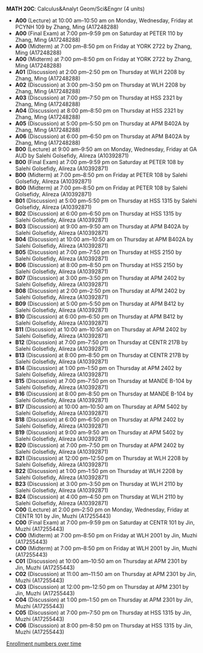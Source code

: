 **MATH 20C**: Calculus&Analyt Geom/Sci&Engnr (4 units)

- **A00** (Lecture) at 10:00 am–10:50 am on Monday, Wednesday, Friday at PCYNH 109 by Zhang, Ming (A17248288)
- **A00** (Final Exam) at 7:00 pm–9:59 pm on Saturday at PETER 110 by Zhang, Ming (A17248288)
- **A00** (Midterm) at 7:00 pm–8:50 pm on Friday at YORK 2722 by Zhang, Ming (A17248288)
- **A00** (Midterm) at 7:00 pm–8:50 pm on Friday at YORK 2722 by Zhang, Ming (A17248288)
- **A01** (Discussion) at 2:00 pm–2:50 pm on Thursday at WLH 2208 by Zhang, Ming (A17248288)
- **A02** (Discussion) at 3:00 pm–3:50 pm on Thursday at WLH 2208 by Zhang, Ming (A17248288)
- **A03** (Discussion) at 7:00 pm–7:50 pm on Thursday at HSS 2321 by Zhang, Ming (A17248288)
- **A04** (Discussion) at 8:00 pm–8:50 pm on Thursday at HSS 2321 by Zhang, Ming (A17248288)
- **A05** (Discussion) at 5:00 pm–5:50 pm on Thursday at APM B402A by Zhang, Ming (A17248288)
- **A06** (Discussion) at 6:00 pm–6:50 pm on Thursday at APM B402A by Zhang, Ming (A17248288)
- **B00** (Lecture) at 9:00 am–9:50 am on Monday, Wednesday, Friday at GA AUD by Salehi Golsefidy, Alireza (A10392871)
- **B00** (Final Exam) at 7:00 pm–9:59 pm on Saturday at PETER 108 by Salehi Golsefidy, Alireza (A10392871)
- **B00** (Midterm) at 7:00 pm–8:50 pm on Friday at PETER 108 by Salehi Golsefidy, Alireza (A10392871)
- **B00** (Midterm) at 7:00 pm–8:50 pm on Friday at PETER 108 by Salehi Golsefidy, Alireza (A10392871)
- **B01** (Discussion) at 5:00 pm–5:50 pm on Thursday at HSS 1315 by Salehi Golsefidy, Alireza (A10392871)
- **B02** (Discussion) at 6:00 pm–6:50 pm on Thursday at HSS 1315 by Salehi Golsefidy, Alireza (A10392871)
- **B03** (Discussion) at 9:00 am–9:50 am on Thursday at APM B402A by Salehi Golsefidy, Alireza (A10392871)
- **B04** (Discussion) at 10:00 am–10:50 am on Thursday at APM B402A by Salehi Golsefidy, Alireza (A10392871)
- **B05** (Discussion) at 7:00 pm–7:50 pm on Thursday at HSS 2150 by Salehi Golsefidy, Alireza (A10392871)
- **B06** (Discussion) at 8:00 pm–8:50 pm on Thursday at HSS 2150 by Salehi Golsefidy, Alireza (A10392871)
- **B07** (Discussion) at 3:00 pm–3:50 pm on Thursday at APM 2402 by Salehi Golsefidy, Alireza (A10392871)
- **B08** (Discussion) at 2:00 pm–2:50 pm on Thursday at APM 2402 by Salehi Golsefidy, Alireza (A10392871)
- **B09** (Discussion) at 5:00 pm–5:50 pm on Thursday at APM B412 by Salehi Golsefidy, Alireza (A10392871)
- **B10** (Discussion) at 6:00 pm–6:50 pm on Thursday at APM B412 by Salehi Golsefidy, Alireza (A10392871)
- **B11** (Discussion) at 10:00 am–10:50 am on Thursday at APM 2402 by Salehi Golsefidy, Alireza (A10392871)
- **B12** (Discussion) at 7:00 pm–7:50 pm on Thursday at CENTR 217B by Salehi Golsefidy, Alireza (A10392871)
- **B13** (Discussion) at 8:00 pm–8:50 pm on Thursday at CENTR 217B by Salehi Golsefidy, Alireza (A10392871)
- **B14** (Discussion) at 1:00 pm–1:50 pm on Thursday at APM 2402 by Salehi Golsefidy, Alireza (A10392871)
- **B15** (Discussion) at 7:00 pm–7:50 pm on Thursday at MANDE B-104 by Salehi Golsefidy, Alireza (A10392871)
- **B16** (Discussion) at 8:00 pm–8:50 pm on Thursday at MANDE B-104 by Salehi Golsefidy, Alireza (A10392871)
- **B17** (Discussion) at 10:00 am–10:50 am on Thursday at APM 5402 by Salehi Golsefidy, Alireza (A10392871)
- **B18** (Discussion) at 6:00 pm–6:50 pm on Thursday at APM 2402 by Salehi Golsefidy, Alireza (A10392871)
- **B19** (Discussion) at 9:00 am–9:50 am on Thursday at APM 5402 by Salehi Golsefidy, Alireza (A10392871)
- **B20** (Discussion) at 7:00 pm–7:50 pm on Thursday at APM 2402 by Salehi Golsefidy, Alireza (A10392871)
- **B21** (Discussion) at 12:00 pm–12:50 pm on Thursday at WLH 2208 by Salehi Golsefidy, Alireza (A10392871)
- **B22** (Discussion) at 1:00 pm–1:50 pm on Thursday at WLH 2208 by Salehi Golsefidy, Alireza (A10392871)
- **B23** (Discussion) at 3:00 pm–3:50 pm on Thursday at WLH 2110 by Salehi Golsefidy, Alireza (A10392871)
- **B24** (Discussion) at 4:00 pm–4:50 pm on Thursday at WLH 2110 by Salehi Golsefidy, Alireza (A10392871)
- **C00** (Lecture) at 2:00 pm–2:50 pm on Monday, Wednesday, Friday at CENTR 101 by Jin, Muzhi (A17255443)
- **C00** (Final Exam) at 7:00 pm–9:59 pm on Saturday at CENTR 101 by Jin, Muzhi (A17255443)
- **C00** (Midterm) at 7:00 pm–8:50 pm on Friday at WLH 2001 by Jin, Muzhi (A17255443)
- **C00** (Midterm) at 7:00 pm–8:50 pm on Friday at WLH 2001 by Jin, Muzhi (A17255443)
- **C01** (Discussion) at 10:00 am–10:50 am on Thursday at APM 2301 by Jin, Muzhi (A17255443)
- **C02** (Discussion) at 11:00 am–11:50 am on Thursday at APM 2301 by Jin, Muzhi (A17255443)
- **C03** (Discussion) at 12:00 pm–12:50 pm on Thursday at APM 2301 by Jin, Muzhi (A17255443)
- **C04** (Discussion) at 1:00 pm–1:50 pm on Thursday at APM 2301 by Jin, Muzhi (A17255443)
- **C05** (Discussion) at 7:00 pm–7:50 pm on Thursday at HSS 1315 by Jin, Muzhi (A17255443)
- **C06** (Discussion) at 8:00 pm–8:50 pm on Thursday at HSS 1315 by Jin, Muzhi (A17255443)

[Enrollment numbers over time](./MATH20C.tsv)
